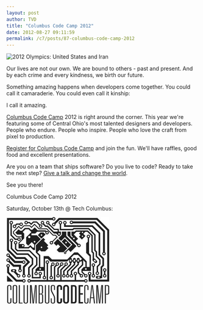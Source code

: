 ```yaml
---
layout: post
author: TVD
title: "Columbus Code Camp 2012"
date: 2012-08-27 09:11:59
permalink: /c7/posts/87-columbus-code-camp-2012
---
```


<img src="https://techoctave.com/c7/static/standing_together.jpg" width="520" alt="2012 Olympics: United States and Iran"/>

Our lives are not our own. We are bound to others - past and present. And by each crime and every kindness, we birth our future.

Something amazing happens when developers come together. You could call it camaraderie. You could even call it kinship:

I call it amazing.

[Columbus Code Camp][1] 2012 is right around the corner. This year we're featuring some of Central Ohio's most talented designers and developers. People who endure. People who inspire. People who love the craft from pixel to production.

[Register for Columbus Code Camp][2] and join the fun. We'll have raffles, good food and excellent presentations.

Are you on a team that ships software? Do you live to code? Ready to take the next step? [Give a talk and change the world][3].

See you there!

Columbus Code Camp 2012

Saturday, October 13th @ Tech Columbus:

![columbus-code-camp](/c7/static/columbus-code-camp.jpg)


  [1]: http://columbuscodecamp.com/
  [2]: http://columbuscodecamp.com/register.html
  [3]: http://columbuscodecamp.com/speakers.html
